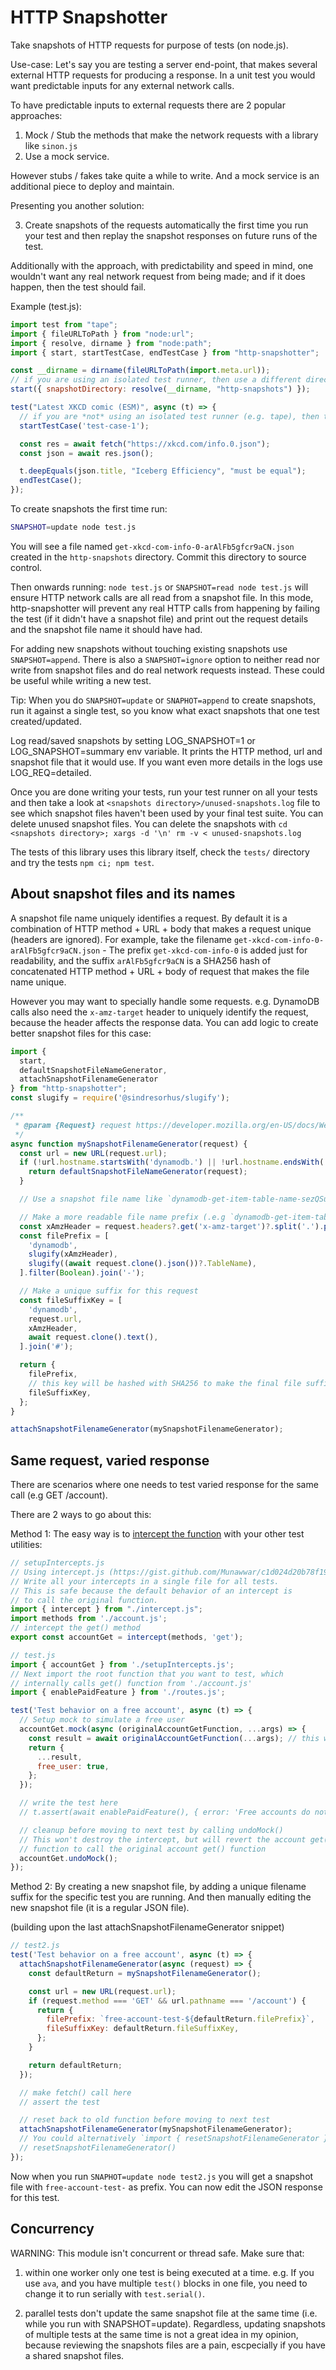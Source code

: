 # HTTP Snapshotter

Take snapshots of HTTP requests for purpose of tests (on node.js).

Use-case: Let's say you are testing a server end-point, that makes several external HTTP requests for producing a response. In a unit test you would want predictable inputs for any external network calls.

To have predictable inputs to external requests there are 2 popular approaches:
1. Mock / Stub the methods that make the network requests with a library like `sinon.js`
2. Use a mock service.

However stubs / fakes take quite a while to write. And a mock service is an additional piece to deploy and maintain. 

Presenting you another solution:

3. Create snapshots of the requests automatically the first time you run your test and then replay the snapshot responses on future runs of the test.

Additionally with the approach, with predictability and speed in mind, one wouldn't want any real network request from being made; and if it does happen, then the test should fail.

Example (test.js):

```js
import test from "tape";
import { fileURLToPath } from "node:url";
import { resolve, dirname } from "node:path";
import { start, startTestCase, endTestCase } from "http-snapshotter";

const __dirname = dirname(fileURLToPath(import.meta.url));
// if you are using an isolated test runner, then use a different directory per test (e.g. http-snapshots/test-case-1)
start({ snapshotDirectory: resolve(__dirname, "http-snapshots") });

test("Latest XKCD comic (ESM)", async (t) => {
  // if you are *not* using an isolated test runner (e.g. tape), then this adds snapshots to separate directory
  startTestCase('test-case-1');

  const res = await fetch("https://xkcd.com/info.0.json");
  const json = await res.json();

  t.deepEquals(json.title, "Iceberg Efficiency", "must be equal");
  endTestCase();
});
```


To create snapshots the first time run:
```sh
SNAPSHOT=update node test.js
```

You will see a file named `get-xkcd-com-info-0-arAlFb5gfcr9aCN.json` created in the `http-snapshots` directory. Commit this directory to source control.

Then onwards running: `node test.js` or `SNAPSHOT=read node test.js` will ensure HTTP network calls are all read from a snapshot file.
In this mode, http-snapshotter will prevent any real HTTP calls from happening by failing the test (if it didn't have a snapshot file) and print out the request details and the snapshot file name it should have had.

For adding new snapshots without touching existing snapshots use `SNAPSHOT=append`. There is also a `SNAPSHOT=ignore` option to neither read nor write from snapshot files and do real network requests instead. These could be useful while writing a new test.

Tip: When you do `SNAPSHOT=update` or `SNAPHOT=append` to create snapshots, run it against a single test, so you know what exact snapshots that one test created/updated.

Log read/saved snapshots by setting LOG_SNAPSHOT=1 or LOG_SNAPSHOT=summary env variable. It prints the HTTP method, url and snapshot file that it would use. If you want even more details in the logs use LOG_REQ=detailed.

Once you are done writing your tests, run your test runner on all your tests and then take a look at `<snapshots directory>/unused-snapshots.log` file to see which snapshot files haven't been used by your final test suite. You can delete unused snapshot files. You can delete the snapshots with `cd <snapshots directory>; xargs -d '\n' rm -v < unused-snapshots.log`

The tests of this library uses this library itself, check the `tests/` directory and try the tests `npm ci; npm test`.

## About snapshot files and its names

A snapshot file name uniquely identifies a request. By default it is a combination of HTTP method + URL + body that makes a request unique (headers are ignored).
For example, take the filename `get-xkcd-com-info-0-arAlFb5gfcr9aCN.json` - The prefix `get-xkcd-com-info-0` is added just for readability, and the suffix `arAlFb5gfcr9aCN` is a SHA256 hash of concatenated HTTP method + URL + body of request that makes the file name unique.

However you may want to specially handle some requests. e.g. DynamoDB calls also need the `x-amz-target` header to uniquely identify the request,
because the header affects the response data. You can add logic to create better snapshot files for this case:

```js
import {
  start,
  defaultSnapshotFileNameGenerator,
  attachSnapshotFilenameGenerator
} from "http-snapshotter";
const slugify = require('@sindresorhus/slugify');

/**
 * @param {Request} request https://developer.mozilla.org/en-US/docs/Web/API/Request
 */
async function mySnapshotFilenameGenerator(request) {
  const url = new URL(request.url);
  if (!url.hostname.startsWith('dynamodb.') || !url.hostname.endsWith('.amazonaws.com')) {
    return defaultSnapshotFileNameGenerator(request);
  }

  // Use a snapshot file name like `dynamodb-get-item-table-name-sezQSulkfiNCk30.json`

  // Make a more readable file name prefix (.e.g `dynamodb-get-item-table-name`)
  const xAmzHeader = request.headers?.get('x-amz-target')?.split('.').pop() || '';
  const filePrefix = [
    'dynamodb',
    slugify(xAmzHeader),
    slugify((await request.clone().json())?.TableName),
  ].filter(Boolean).join('-');

  // Make a unique suffix for this request
  const fileSuffixKey = [
    'dynamodb',
    request.url,
    xAmzHeader,
    await request.clone().text(),
  ].join('#');

  return {
    filePrefix,
    // this key will be hashed with SHA256 to make the final file suffix
    fileSuffixKey,
  };
}

attachSnapshotFilenameGenerator(mySnapshotFilenameGenerator);
```

## Same request, varied response

There are scenarios where one needs to test varied response for the same call (e.g GET /account).

There are 2 ways to go about this:

Method 1: The easy way is to [intercept the function](https://gist.github.com/Munawwar/c1d024d20b78f19b3714ab09b62a0e1f) with your other test utilities:

```js
// setupIntercepts.js
// Using intercept.js (https://gist.github.com/Munawwar/c1d024d20b78f19b3714ab09b62a0e1f)
// Write all your intercepts in a single file for all tests.
// This is safe because the default behavior of an intercept is
// to call the original function.
import { intercept } from "./intercept.js";
import methods from './account.js';
// intercept the get() method
export const accountGet = intercept(methods, 'get');

// test.js
import { accountGet } from './setupIntercepts.js';
// Next import the root function that you want to test, which
// internally calls get() function from './account.js'
import { enablePaidFeature } from './routes.js';

test('Test behavior on a free account', async (t) => {
  // Setup mock to simulate a free user
  accountGet.mock(async (originalAccountGetFunction, ...args) => {
    const result = await originalAccountGetFunction(...args); // this will use the existing http snapshot
    return {
      ...result,
      free_user: true,
    };
  });

  // write the test here
  // t.assert(await enablePaidFeature(), { error: 'Free accounts do not have access to this paid feature' })

  // cleanup before moving to next test by calling undoMock()
  // This won't destroy the intercept, but will revert the account get()
  // function to call the original account get() function
  accountGet.undoMock();
});
```

Method 2: By creating a new snapshot file, by adding a unique filename suffix for the specific test you are running.
And then manually editing the new snapshot file (it is a regular JSON file).

(building upon the last attachSnapshotFilenameGenerator snippet)
```js
// test2.js
test('Test behavior on a free account', async (t) => {
  attachSnapshotFilenameGenerator(async (request) => {
    const defaultReturn = mySnapshotFilenameGenerator();

    const url = new URL(request.url);
    if (request.method === 'GET' && url.pathname === '/account') {
      return {
        filePrefix: `free-account-test-${defaultReturn.filePrefix}`,
        fileSuffixKey: defaultReturn.fileSuffixKey,
      };
    }

    return defaultReturn;
  });

  // make fetch() call here
  // assert the test

  // reset back to old function before moving to next test
  attachSnapshotFilenameGenerator(mySnapshotFilenameGenerator);
  // You could alternatively `import { resetSnapshotFilenameGenerator } from "http-snapshotter"` and call
  // resetSnapshotFilenameGenerator()
});
```

Now when you run `SNAPHOT=update node test2.js` you will get a snapshot file with `free-account-test-` as prefix. You can now edit the JSON response for this test.

## Concurrency

WARNING: This module isn't concurrent or thread safe. Make sure that:

1. within one worker only one test is being executed at a time. e.g. If you use `ava`, and you have multiple `test()` blocks in one file, you need to change it to run serially with `test.serial()`.

2. parallel tests don't update the same snapshot file at the same time (i.e. while you run with SNAPSHOT=update). Regardless, updating snapshots of multiple tests at the same time is not a great idea in my opinion, because reviewing the snapshots files are a pain, escpecially if you have a shared snapshot files.
